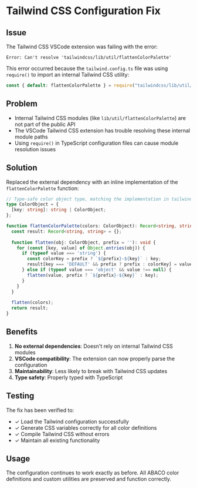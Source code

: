 # Tailwind CSS Configuration Fix

## Issue
The Tailwind CSS VSCode extension was failing with the error:
```
Error: Can't resolve 'tailwindcss/lib/util/flattenColorPalette'
```

This error occurred because the `tailwind.config.ts` file was using `require()` to import an internal Tailwind CSS utility:
```typescript
const { default: flattenColorPalette } = require("tailwindcss/lib/util/flattenColorPalette");
```

## Problem
- Internal Tailwind CSS modules (like `lib/util/flattenColorPalette`) are not part of the public API
- The VSCode Tailwind CSS extension has trouble resolving these internal module paths
- Using `require()` in TypeScript configuration files can cause module resolution issues

## Solution
Replaced the external dependency with an inline implementation of the `flattenColorPalette` function:

```typescript
// Type-safe color object type, matching the implementation in tailwind.config.ts
type ColorObject = {
  [key: string]: string | ColorObject;
};

function flattenColorPalette(colors: ColorObject): Record<string, string> {
  const result: Record<string, string> = {};
  
  function flatten(obj: ColorObject, prefix = ''): void {
    for (const [key, value] of Object.entries(obj)) {
      if (typeof value === 'string') {
        const colorKey = prefix ? `${prefix}-${key}` : key;
        result[key === 'DEFAULT' && prefix ? prefix : colorKey] = value;
      } else if (typeof value === 'object' && value !== null) {
        flatten(value, prefix ? `${prefix}-${key}` : key);
      }
    }
  }
  
  flatten(colors);
  return result;
}
```

## Benefits
1. **No external dependencies**: Doesn't rely on internal Tailwind CSS modules
2. **VSCode compatibility**: The extension can now properly parse the configuration
3. **Maintainability**: Less likely to break with Tailwind CSS updates
4. **Type safety**: Properly typed with TypeScript

## Testing
The fix has been verified to:
- ✓ Load the Tailwind configuration successfully
- ✓ Generate CSS variables correctly for all color definitions
- ✓ Compile Tailwind CSS without errors
- ✓ Maintain all existing functionality

## Usage
The configuration continues to work exactly as before. All ABACO color definitions and custom utilities are preserved and function correctly.
